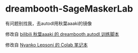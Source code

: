# dreambooth-SageMaskerLab

有问题别找我，去autodl用秋葉aaaki的镜像

修改自 [bilibili 秋葉aaaki 的 dreambooth autodl 训练脚本](https://github.com/Akegarasu/dreambooth-autodl)

修改自 [Nyanko Lepsoni 的 Colab 笔记本](https://colab.research.google.com/drive/17yM4mlPVOFdJE_81oWBz5mXH9cxvhmz8)